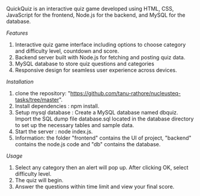 QuickQuiz is an interactive quiz game developed using HTML, CSS, JavaScript for the frontend, Node.js for the backend, and MySQL for the database.

*Features*
1. Interactive quiz game interface including options to choose category and difficulty level, countdown and score.
2. Backend server built with Node.js for fetching and posting quiz data.
3. MySQL database to store quiz questions and categories
4. Responsive design for seamless user experience across devices.

*Installation*
1. clone the repository: "https://github.com/tanu-rathore/nucleusteq-tasks/tree/master".
2. Install dependencies : npm install.
3. Setup mysql database : Create a MySQL database named dbquiz. Import the SQL dump file database.sql located in the database directory to set up the necessary tables and sample data.
4. Start the server : node index.js.
5. Information: the folder "frontend" contains the UI of project, "backend" contains the node.js code and "db" contains the database.

*Usage*
1. Select any category then an alert will pop up. After clicking OK, select difficulty level.
2. The quiz will begin.
3. Answer the questions within time limit and view your final score.

